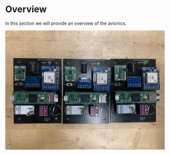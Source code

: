 # Overview
In this section we will provide an overview of the avionics.

![board](avionics/avionics.jpg)